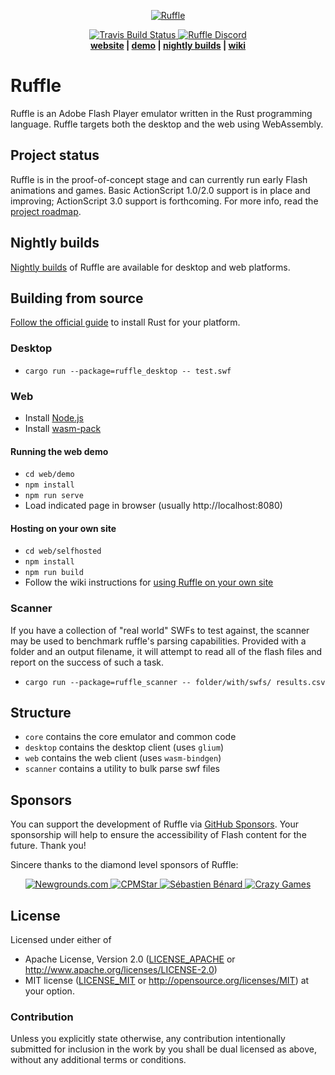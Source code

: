 <p align="center">
 <a href="https://ruffle.rs"><img src="https://ruffle.rs/assets/logo.png" alt="Ruffle"></a>
</p>
<p align="center">
 <a href="https://circleci.com/gh/ruffle-rs/ruffle">
  <img src="https://img.shields.io/circleci/build/github/ruffle-rs/ruffle" alt="Travis Build Status">
 </a>
  <a href="https://discord.gg/J8hgCQN">
      <img src="https://img.shields.io/discord/610531541889581066" alt="Ruffle Discord">
  </a>
  <br>
  <strong><a href="https://ruffle.rs">website</a> | <a href="http://ruffle-rs.s3-website-us-west-1.amazonaws.com/builds/web-demo/index.html?file=synj1.swf">demo</a> | <a href="http://ruffle-rs.s3-website-us-west-1.amazonaws.com/">nightly builds</a> | <a href="https://github.com/ruffle-rs/ruffle/wiki">wiki</a></strong>
</p>

# Ruffle

Ruffle is an Adobe Flash Player emulator written in the Rust programming language. Ruffle targets both the desktop and the web using WebAssembly.

## Project status

Ruffle is in the proof-of-concept stage and can currently run early Flash animations and games. Basic ActionScript 1.0/2.0 support is in place and improving; ActionScript 3.0 support is forthcoming. For more info, read the [project roadmap](https://github.com/ruffle-rs/ruffle/wiki/Roadmap).

## Nightly builds

[Nightly builds](http://ruffle-rs.s3-website-us-west-1.amazonaws.com/) of Ruffle are available for desktop and web platforms.

## Building from source

[Follow the official guide](https://www.rust-lang.org/tools/install) to install Rust for your platform.

### Desktop

* `cargo run --package=ruffle_desktop -- test.swf`

### Web

* Install [Node.js](https://nodejs.org/en/)
* Install [wasm-pack](https://rustwasm.github.io/wasm-pack/installer/)

#### Running the web demo

* `cd web/demo`
* `npm install`
* `npm run serve`
* Load indicated page in browser (usually http://localhost:8080)

#### Hosting on your own site

* `cd web/selfhosted`
* `npm install`
* `npm run build`
* Follow the wiki instructions for [using Ruffle on your own site](https://github.com/ruffle-rs/ruffle/wiki/Using-Ruffle#web)

### Scanner

If you have a collection of "real world" SWFs to test against, the scanner may be used to benchmark
ruffle's parsing capabilities. Provided with a folder and an output filename, it will attempt to read
all of the flash files and report on the success of such a task.

* `cargo run --package=ruffle_scanner -- folder/with/swfs/ results.csv`

## Structure

- `core` contains the core emulator and common code
- `desktop` contains the desktop client (uses `glium`)
- `web` contains the web client (uses `wasm-bindgen`)
- `scanner` contains a utility to bulk parse swf files

## Sponsors

You can support the development of Ruffle via [GitHub Sponsors](https://github.com/sponsors/Herschel). Your sponsorship will help to ensure the accessibility of Flash content for the future. Thank you!

Sincere thanks to the diamond level sponsors of Ruffle:

<p align="center">
  <a href="https://www.newgrounds.com">
    <img src="assets/ng_logo.png" alt="Newgrounds.com">
  </a>
  <a href="https://www.cpmstar.com">
    <img src="assets/cpmstar_logo.png" alt="CPMStar">
  </a>
  <a href="https://deepnight.net">
    <img src="assets/deepnight_logo.png" alt="Sébastien Bénard">
  </a>
  <a href="https://www.crazygames.com">
    <img src="assets/crazygames_logo.png" alt="Crazy Games">
  </a>
</a>

## License

Licensed under either of
 * Apache License, Version 2.0 ([LICENSE_APACHE](LICENSE_APACHE) or http://www.apache.org/licenses/LICENSE-2.0)
 * MIT license ([LICENSE_MIT](LICENSE_MIT) or http://opensource.org/licenses/MIT)
at your option.

### Contribution

Unless you explicitly state otherwise, any contribution intentionally submitted
for inclusion in the work by you shall be dual licensed as above, without any
additional terms or conditions.
